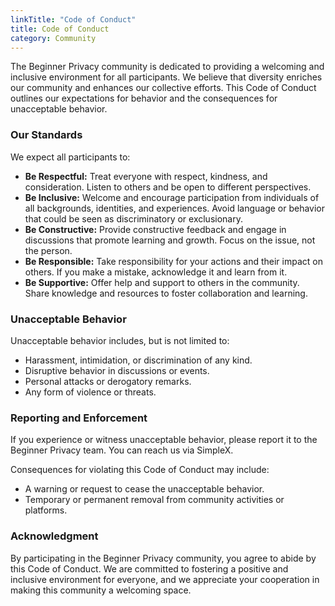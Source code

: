 ```yaml
---
linkTitle: "Code of Conduct"
title: Code of Conduct
category: Community
---
```

The Beginner Privacy community is dedicated to providing a welcoming and inclusive environment for all participants. We believe that diversity enriches our community and enhances our collective efforts. This Code of Conduct outlines our expectations for behavior and the consequences for unacceptable behavior.

### Our Standards
We expect all participants to:
- **Be Respectful:** Treat everyone with respect, kindness, and consideration. Listen to others and be open to different perspectives.
- **Be Inclusive:** Welcome and encourage participation from individuals of all backgrounds, identities, and experiences. Avoid language or behavior that could be seen as discriminatory or exclusionary.
- **Be Constructive:** Provide constructive feedback and engage in discussions that promote learning and growth. Focus on the issue, not the person.
- **Be Responsible:** Take responsibility for your actions and their impact on others. If you make a mistake, acknowledge it and learn from it.
- **Be Supportive:** Offer help and support to others in the community. Share knowledge and resources to foster collaboration and learning.

### Unacceptable Behavior
Unacceptable behavior includes, but is not limited to:
- Harassment, intimidation, or discrimination of any kind.
- Disruptive behavior in discussions or events.
- Personal attacks or derogatory remarks.
- Any form of violence or threats.

### Reporting and Enforcement
If you experience or witness unacceptable behavior, please report it to the Beginner Privacy team. You can reach us via SimpleX.

Consequences for violating this Code of Conduct may include:
- A warning or request to cease the unacceptable behavior.
- Temporary or permanent removal from community activities or platforms.

### Acknowledgment
By participating in the Beginner Privacy community, you agree to abide by this Code of Conduct. We are committed to fostering a positive and inclusive environment for everyone, and we appreciate your cooperation in making this community a welcoming space.
